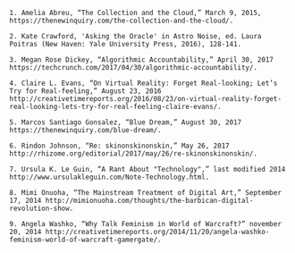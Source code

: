 	1. Amelia Abreu, “The Collection and the Cloud,” March 9, 2015, https://thenewinquiry.com/the-collection-and-the-cloud/.

	2. Kate Crawford, 'Asking the Oracle' in Astro Noise, ed. Laura Poitras (New Haven: Yale University Press, 2016), 128-141. 

	3. Megan Rose Dickey, “Algorithmic Accountability,” April 30, 2017 https://techcrunch.com/2017/04/30/algorithmic-accountability/.

	4. Claire L. Evans, “On Virtual Reality: Forget Real-looking; Let’s Try for Real-feeling,” August 23, 2016 http://creativetimereports.org/2016/08/23/on-virtual-reality-forget-real-looking-lets-try-for-real-feeling-claire-evans/.

	5. Marcos Santiago Gonsalez, “Blue Dream,” August 30, 2017 https://thenewinquiry.com/blue-dream/.

	6. Rindon Johnson, “Re: skinonskinonskin,” May 26, 2017 http://rhizome.org/editorial/2017/may/26/re-skinonskinonskin/.

	7. Ursula K. Le Guin, “A Rant About "Technology",” last modified 2014 http://www.ursulakleguin.com/Note-Technology.html.

	8. Mimi Onuoha, “The Mainstream Treatment of Digital Art,” September 17, 2014 http://mimionuoha.com/thoughts/the-barbican-digital-revolution-show.

	9. Angela Washko, “Why Talk Feminism in World of Warcraft?” november 20, 2014 http://creativetimereports.org/2014/11/20/angela-washko-feminism-world-of-warcraft-gamergate/.

